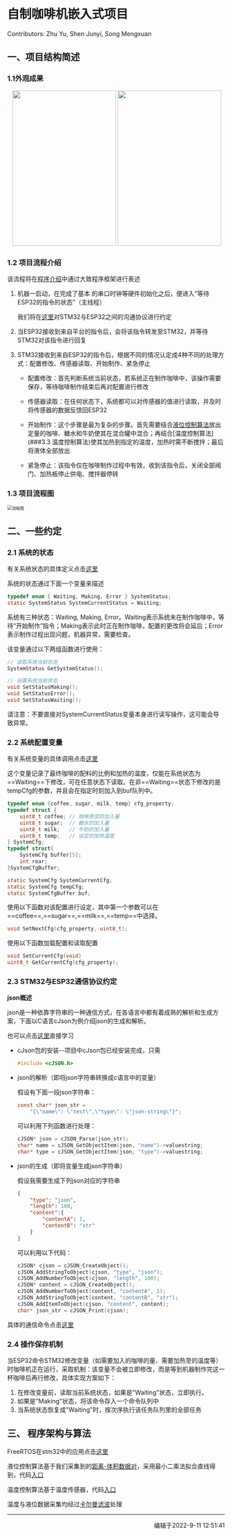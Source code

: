 # 自制咖啡机嵌入式项目

Contributors: Zhu Yu, Shen Junyi, Song Mengxuan

<h2>
    一、项目结构简述
</h2>

### 1.1外观成果

<div>
    <img src="./doc/1.jpg" style="height:360px;width:240px;position:relative;left:50%;transform:translate(-100%,0);">
    <img src="./doc/2.jpg" style="height:360px;width:240px;position:relative;left:50%;transform:translate(-100%,0);">
</div>




### 1.2 项目流程介绍

该流程将在[程序介绍](#arch)中通过大致程序框架进行表述

1. 机器一启动，在完成了基本 的串口时钟等硬件初始化之后，便进入“等待ESP32的指令的状态”（主线程）

   我们将在[这里](#2.3)对STM32与ESP32之间的沟通协议进行约定

2. 当ESP32接收到来自平台的指令后，会将该指令转发至STM32，并等待STM32对该指令进行回复

3. STM32接收到来自ESP32的指令后，根据不同的情况认定成4种不同的处理方式：配置修改、传感器读取、开始制作、紧急停止

   + 配置修改：首先判断系统当前状态，若系统正在制作咖啡中，该操作需要保存，等待咖啡制作结束后再对配置进行修改

   + 传感器读取：在任何状态下，系统都可以对传感器的值进行读取，并及时将传感器的数据反馈回ESP32

   + 开始制作：这个步骤是最为复杂的步骤。首先需要结合[液位控制算法](#3.2)放出定量的咖啡、糖水和牛奶使其在混合罐中混合；再结合[温度控制算法](###3.3 温度控制算法)使其加热到指定的温度，加热时需不断搅拌；最后将液体全部放出

   + 紧急停止：该指令仅在咖啡制作过程中有效，收到该指令后，关闭全部阀门、加热板停止供电、搅拌器停转


### 1.3 项目流程图

<img src=".\stm32\Doc\应答流程.jpg" alt="流程图" style="zoom: 67%;" />




<h2>
	二、一些约定    
</h2>

### 2.1 系统的状态

有关系统状态的具体定义点击[这里](./stm32/readme.md#sys)

系统的状态通过下面一个变量来描述

```c
typedef enum { Waiting, Making, Error } SystemStatus;
static SystemStatus SystemCurrentStatus = Waiting;
```

系统有三种状态：Waiting, Making, Error。Waiting表示系统未在制作咖啡中，等待“开始制作”指令；Making表示此时正在制作咖啡，配置的更改将会延后；Error表示制作过程出现问题，机器异常，需要检查。

该变量通过以下两组函数进行使用：

```c
// 读取系统当前状态
SystemStatus GetSystemStatus();

// 设置系统当前状态
void SetStatusMaking();
void SetStatusError();
void SetStatusWaiting();
```

请注意：不要直接对SystemCurrentStatus变量本身进行读写操作，这可能会导致异常。

### 2.2 系统配置变量

有关系统变量的具体调用点击[这里](./stm32/readme.md/#cfg)

这个变量记录了最终咖啡的配料的比例和加热的温度，仅能在系统状态为==Waiting==下修改，可在任意状态下读取。在非==Waiting==状态下修改的是tempCfg的参数，并且会在指定时刻加入到buf队列中。

```c
typedef enum {coffee, sugar, milk, temp} cfg_property;
typedef struct {
	uint8_t coffee;	// 咖啡原浆的加入量
	uint8_t sugar;	// 糖水的加入量
	uint8_t milk;	// 牛奶的加入量
	uint8_t temp;	// 设定的加热温度
} SystemCfg;
typedef struct{
    SystemCfg buffer[5];
    int rear;
}SystemCfgBuffer;

static SystemCfg SystemCurrentCfg;
static SystemCfg tempCfg;
static SystemCfgBuffer buf;
```

使用以下函数对该配置进行设定，其中第一个参数可以在==coffee==,==sugar==,==milk==,==temp==中选择。

```c
void SetNextCfg(cfg_property, uint8_t);
```

使用以下函数加载配置和读取配置

```c
void SetCurrentCfg(void)
uint8_t GetCurrentCfg(cfg_property);
```

<a id="2.3"> </a>

### 2.3 STM32与ESP32通信协议约定

**json概述**

json是一种依靠字符串的一种通信方式，在各语言中都有着成熟的解析和生成方案，下面以C语言cJson为例介绍json的生成和解析。

也可以点击[这里](https://blog.csdn.net/Mculover666/article/details/103796256)直接学习

+ cJson包的安装--项目中cJson包已经安装完成，只需

  ```c
  #include <cJSON.h>
  ```

+ json的解析（即将json字符串转换成c语言中的变量）

  假设有下面一段json字符串：

  ```c
  const char* json_str = 
      "{\"name\": \"test\",\"type\": \"json-string\"}";
  ```

  可以利用下列函数进行处理：

  ```c
  cJSON* json = cJSON_Parse(json_str);
  char* name = cJSON_GetObjectItem(json, "name")->valuestring;
  char* type = cJSON_GetObjectItem(json, "type")->valuestring;
  ```

+ json的生成（即将变量生成json字符串）

  假设我需要生成下列json对应的字符串

  ```json
  {
      "type": "json",
      "length": 100,
      "content":{
          "contentA": 1,
          "contentB": "str"
      }
  }
  ```

  可以利用以下代码：

  ```c
  cJSON* cjson = cJSON_CreateObject();
  cJSON_AddStringToObject(cjson, "type", "json");
  cJSON_AddNumberToObject(cjson, "length", 100);
  cJSON* content = cJSON_CreateObject();
  cJSON_AddNumberToObject(content, "contentA", 1);
  cJSON_AddStringToObject(content, "contentB", "str");
  cJSON_AddItemToObject(cjson, "content", content);
  char* json_str = cJSON_Print(cjson);
  ```

具体的通信命令点击[这里](./stm32/readme.md#connect)

### 2.4 操作保存机制

当ESP32命令STM32修改变量（如需要加入的咖啡的量、需要加热至的温度等）时咖啡机正在运行，采取机制：该变量不会被立即修改，而是等到机器制作完这一杯咖啡后再行修改，具体实现方案如下：

1. 在修改变量前，读取当前系统状态，如果是"Waiting"状态，立即执行。
2. 如果是"Making"状态，将该命令存入一个命令队列中
3. 当系统状态恢复成"Waiting"时，按次序执行该任务队列里的全部任务

<a id="arch"> </a>

<h2 >
    三、 程序架构与算法
</h2>

FreeRTOS在stm32中的应用点击[这里](./stm32/readme.md#freertos)

<a id="3.2">液位控制算法</a>基于我们采集到的[距离-体积数据对](./stm32/Doc/距离-体积曲线.xlsx)，采用最小二乘法拟合直线得到，代码[入口](./stm32/Core/Src/func.c)

<a id="3.3">温度控制算法</a>基于温度传感器，代码[入口](./stm32/Core/Src/func.c)

温度与液位数据采集均经过[卡尔曼滤波](./stm32/Core/Src/Kalman_Filter.c)处理

---

<p align="right">编辑于2022-9-11 12:51:41</p>







